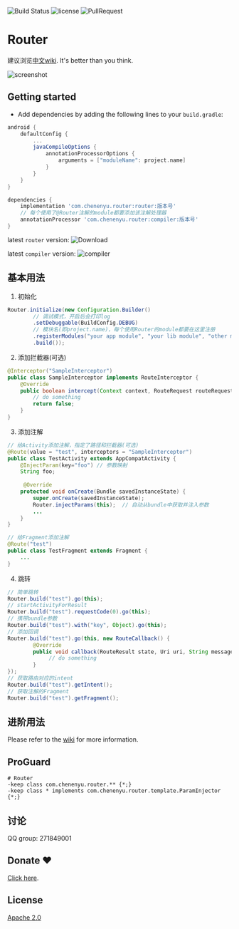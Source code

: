 ![Build Status](https://travis-ci.org/chenenyu/Router.svg?branch=master) ![license](https://img.shields.io/badge/license-Apache%202-yellow.svg) ![PullRequest](https://img.shields.io/badge/PRs-welcome-brightgreen.svg) 

# Router

建议浏览[中文wiki](https://github.com/chenenyu/Router/wiki). It's better than you think.

![screenshot](static/screenshot.gif)

## Getting started

*  Add dependencies by adding the following lines to your `build.gradle`:  

```Groovy
android {
    defaultConfig {
        ...
        javaCompileOptions {
            annotationProcessorOptions {
                arguments = ["moduleName": project.name]
            }
        }
    }
}

dependencies {
    implementation 'com.chenenyu.router:router:版本号'
    // 每个使用了@Router注解的module都要添加该注解处理器
    annotationProcessor 'com.chenenyu.router:compiler:版本号'
}
```

latest `router` version: ![Download](https://api.bintray.com/packages/chenenyu/maven/router/images/download.svg)

latest `compiler` version: ![compiler](https://api.bintray.com/packages/chenenyu/maven/router-compiler/images/download.svg)  

## 基本用法

1. 初始化

```java
Router.initialize(new Configuration.Builder()
        // 调试模式，开启后会打印log
        .setDebuggable(BuildConfig.DEBUG)
        // 模块名(即project.name)，每个使用Router的module都要在这里注册
        .registerModules("your app module", "your lib module", "other module")
        .build());
```


2. 添加拦截器(可选)

```java
@Interceptor("SampleInterceptor")
public class SampleInterceptor implements RouteInterceptor {
    @Override
    public boolean intercept(Context context, RouteRequest routeRequest) {
        // do something
        return false;
    }
}
```

3. 添加注解

```java
// 给Activity添加注解，指定了路径和拦截器(可选)
@Route(value = "test", interceptors = "SampleInterceptor")
public class TestActivity extends AppCompatActivity {
    @InjectParam(key="foo") // 参数映射
    String foo;
  
     @Override
    protected void onCreate(Bundle savedInstanceState) {
        super.onCreate(savedInstanceState);
        Router.injectParams(this);  // 自动从bundle中获取并注入参数
        ...
    }
}

// 给Fragment添加注解
@Route("test")
public class TestFragment extends Fragment {
    ...
}
```

4. 跳转

```java
// 简单跳转
Router.build("test").go(this);
// startActivityForResult
Router.build("test").requestCode(0).go(this);
// 携带bundle参数
Router.build("test").with("key", Object).go(this);
// 添加回调
Router.build("test").go(this, new RouteCallback() {
        @Override
        public void callback(RouteResult state, Uri uri, String message) {
             // do something
        }
});
// 获取路由对应的intent
Router.build("test").getIntent();
// 获取注解的Fragment
Router.build("test").getFragment();
```

## 进阶用法

Please refer to the [wiki](https://github.com/chenenyu/Router/wiki) for more information.

## ProGuard

```
# Router
-keep class com.chenenyu.router.** {*;}
-keep class * implements com.chenenyu.router.template.ParamInjector {*;}
```

## 讨论

QQ group: 271849001

## Donate ❤️

[Click here](https://github.com/chenenyu/Router/wiki/Donate).

## License

[Apache 2.0](https://github.com/chenenyu/Router/blob/master/LICENSE)
